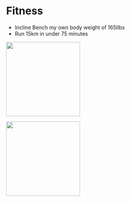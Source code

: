 # Fitness
- Incline Bench my own body weight of 165Ilbs 
- Run 15km in under 75 minutes 

<img src= "https://img.freepik.com/free-vector/incline-bench-press-demostration_1133-373.jpg?w=2000"
height= 200px/>

<img src= "https://static.vecteezy.com/system/resources/thumbnails/002/981/827/small/running-man-cartoon-character-jogging-free-vector.jpg"
height= 200px/>



